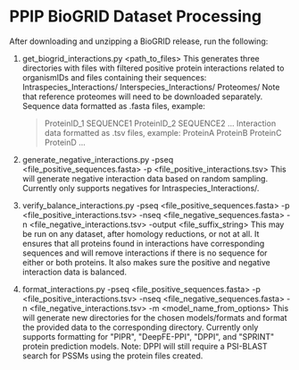 # PPIP BioGRID Dataset Processing

After downloading and unzipping a BioGRID release, run the following:

  1. get_biogrid_interactions.py <path_to_files>
    This generates three directories with files with filtered positive protein interactions related to organismIDs and files containing their sequences:
      Intraspecies_Interactions/ 
      Interspecies_Interactions/ 
      Proteomes/
    Note that reference proteomes will need to be downloaded separately.
    Sequence data formatted as .fasta files, example:
      >ProteinID_1
      SEQUENCE1
      >ProteinID_2
      SEQUENCE2
      ...
    Interaction data formatted as .tsv files, example:
      ProteinA  ProteinB
      ProteinC  ProteinD
      ...
    
  2. generate_negative_interactions.py -pseq <file_positive_sequences.fasta> -p <file_positive_interactions.tsv>
    This will generate negative interaction data based on random sampling.
    Currently only supports negatives for Intraspecies_Interactions/.
    
  3. verify_balance_interactions.py -pseq <file_positive_sequences.fasta> -p <file_positive_interactions.tsv> -nseq <file_negative_sequences.fasta> -n <file_negative_interactions.tsv> -output <file_suffix_string>
    This may be run on any dataset, after homology reductions, or not at all. It ensures that all proteins found in interactions have corresponding sequences and will remove interactions if there is no sequence for either or both proteins. It also makes sure the positive and negative interaction data is balanced.
    
  4. format_interactions.py -pseq <file_positive_sequences.fasta> -p <file_positive_interactions.tsv> -nseq <file_negative_sequences.fasta> -n <file_negative_interactions.tsv> -m <model_name_from_options>
    This will generate new directories for the chosen models/formats and format the provided data to the corresponding directory.
    Currently only supports formatting for "PIPR", "DeepFE-PPI", "DPPI", and "SPRINT" protein prediction models.
    Note: DPPI will still require a PSI-BLAST search for PSSMs using the protein files created.
    
